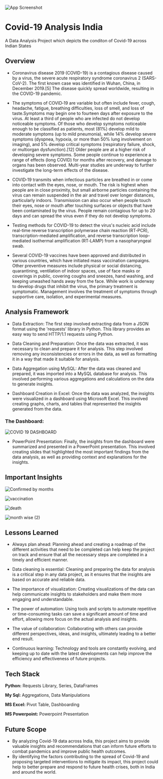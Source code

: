 ![App Screenshot](https://preparecenter.org/wp-content/uploads/2020/05/IFRC-yellow-COVID-banner-1.png)


# Covid-19 Analysis India

A Data Analysis Project which depicts the conditon of Covid-19 across Indian States

## Overview

- Coronavirus disease 2019 (COVID-19) is a contagious disease caused by a virus, the severe acute respiratory syndrome coronavirus 2 (SARS-CoV-2). The first known case was identified in Wuhan, China, in December 2019.[5] The disease quickly spread worldwide, resulting in the COVID-19 pandemic.

- The symptoms of COVID‑19 are variable but often include fever, cough, headache, fatigue, breathing difficulties, loss of smell, and loss of taste.Symptoms may begin one to fourteen days after exposure to the virus. At least a third of people who are infected do not develop noticeable symptoms. Of those who develop symptoms noticeable enough to be classified as patients, most (81%) develop mild to moderate symptoms (up to mild pneumonia), while 14% develop severe symptoms (dyspnea, hypoxia, or more than 50% lung involvement on imaging), and 5% develop critical symptoms (respiratory failure, shock, or multiorgan dysfunction).[12] Older people are at a higher risk of developing severe symptoms. Some people continue to experience a range of effects (long COVID) for months after recovery, and damage to organs has been observed. Multi-year studies are underway to further investigate the long-term effects of the disease.

- COVID‑19 transmits when infectious particles are breathed in or come into contact with the eyes, nose, or mouth. The risk is highest when people are in close proximity, but small airborne particles containing the virus can remain suspended in the air and travel over longer distances, particularly indoors. Transmission can also occur when people touch their eyes, nose or mouth after touching surfaces or objects that have been contaminated by the virus. People remain contagious for up to 20 days and can spread the virus even if they do not develop symptoms.

- Testing methods for COVID-19 to detect the virus's nucleic acid include real-time reverse transcription polymerase chain reaction (RT‑PCR), transcription-mediated amplification, and reverse transcription loop-mediated isothermal amplification (RT‑LAMP) from a nasopharyngeal swab.

- Several COVID-19 vaccines have been approved and distributed in various countries, which have initiated mass vaccination campaigns. Other preventive measures include physical or social distancing, quarantining, ventilation of indoor spaces, use of face masks or coverings in public, covering coughs and sneezes, hand washing, and keeping unwashed hands away from the face. While work is underway to develop drugs that inhibit the virus, the primary treatment is symptomatic. Management involves the treatment of symptoms through supportive care, isolation, and experimental measures.

## Analysis Framework

- Data Extraction: The first step involved extracting data from a JSON format using the 'requests' library in Python. This library provides an easy way to send HTTP/1.1 requests using Python.

- Data Cleaning and Preparation: Once the data was extracted, it was necessary to clean and prepare it for analysis. This step involved removing any inconsistencies or errors in the data, as well as formatting it in a way that made it suitable for analysis.

- Data Aggregation using MySQL: After the data was cleaned and prepared, it was imported into a MySQL database for analysis. This involved performing various aggregations and calculations on the data to generate insights.

- Dashboard Creation in Excel: Once the data was analyzed, the insights were visualized in a dashboard using Microsoft Excel. This involved creating graphs, charts, and tables that represented the insights generated from the data.

### The Dashboard:

![COVID 19 DASHBOARD](https://user-images.githubusercontent.com/128470731/235842391-c69cb3ae-d1e6-4ab7-b4d1-c862a922e165.png)

- PowerPoint Presentation: Finally, the insights from the dashboard were summarized and presented in a PowerPoint presentation. This involved creating slides that highlighted the most important findings from the data analysis, as well as providing context and explanations for the insights.

## Important Insights
![Confirmed by months](https://user-images.githubusercontent.com/128470731/235840252-18848f74-cb8f-4d04-a938-1e082ebe144a.png)

![vaccination](https://user-images.githubusercontent.com/128470731/235841434-e98b2cc6-98a3-4166-98e3-998abbe6c7c4.png)

![death](https://user-images.githubusercontent.com/128470731/235841643-37f583a5-d7a2-4261-94e1-986c94b45aeb.png)

![month wise (2)](https://user-images.githubusercontent.com/128470731/235841959-520c53fa-aaa5-49cc-9dc2-83ec65ee4798.png)

## Lessons Learned

- Always plan ahead: Planning ahead and creating a roadmap of the different activities that need to be completed can help keep the project on track and ensure that all the necessary steps are completed in a timely and efficient manner.

- Data cleaning is essential: Cleaning and preparing the data for analysis is a critical step in any data project, as it ensures that the insights are based on accurate and reliable data.

- The importance of visualization: Creating visualizations of the data can help communicate insights to stakeholders and make them more engaging and understandable.

- The power of automation: Using tools and scripts to automate repetitive or time-consuming tasks can save a significant amount of time and effort, allowing more focus on the actual analysis and insights.

- The value of collaboration: Collaborating with others can provide different perspectives, ideas, and insights, ultimately leading to a better end result.

- Continuous learning: Technology and tools are constantly evolving, and keeping up to date with the latest developments can help improve the efficiency and effectiveness of future projects.

## Tech Stack

**Python:** Requests Library, Series, DataFrames

**My Sql:** Aggregations, Data Manipulations

**MS Excel:** Pivot Table, Dashboarding

**MS Powerpoint:** Powerpoint Presentation

## Future Scope

- By analyzing Covid-19 data across India, this project aims to provide valuable insights and recommendations that can inform future efforts to combat pandemics and improve public health outcomes. 
- By identifying the factors contributing to the spread of Covid-19 and proposing targeted interventions to mitigate its impact, this project could help to better prepare and respond to future health crises, both in India and around the world.

